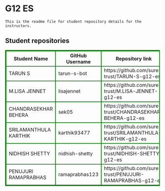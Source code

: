 # G12 ES
    This is the readme file for student repository details for the instructors.
## Student repositories 
<table style="border : 2px solid green; width:100%;">
<tr >
<th style="border : 2px solid green;">Student Name</th>
<th style="border : 2px solid green;">GitHub Username</th>
<th style="border : 2px solid green;">Repository link</th>
</tr>
<tr style="border : 2px solid green;">
<td style="border : 2px solid green;">TARUN S</td> 

<td style="border : 2px solid green;">tarun-s-bot</td> 

<td style="border : 2px solid green;">https://github.com/sure-trust/TARUN-S-g12-es</td> 
</tr>

<tr style="border : 2px solid green;">
<td style="border : 2px solid green;">M.LISA JENNET</td> 

<td style="border : 2px solid green;">lisajennet</td> 

<td style="border : 2px solid green;">https://github.com/sure-trust/M.LISA-JENNET-g12-es</td> 
</tr>

<tr style="border : 2px solid green;">
<td style="border : 2px solid green;">CHANDRASEKHAR BEHERA</td> 

<td style="border : 2px solid green;">sek05</td> 

<td style="border : 2px solid green;">https://github.com/sure-trust/CHANDRASEKHAR-BEHERA-g12-es</td> 
</tr>

<tr style="border : 2px solid green;">
<td style="border : 2px solid green;">SRILAMANTHULA KARTHIK</td> 

<td style="border : 2px solid green;">karthik93477</td> 

<td style="border : 2px solid green;">https://github.com/sure-trust/SRILAMANTHULA-KARTHIK-g12-es</td> 
</tr>

<tr style="border : 2px solid green;">
<td style="border : 2px solid green;">NIDHISH SHETTY</td> 

<td style="border : 2px solid green;">nidhish-shetty</td> 

<td style="border : 2px solid green;">https://github.com/sure-trust/NIDHISH-SHETTY-g12-es</td> 
</tr>

<tr style="border : 2px solid green;">
<td style="border : 2px solid green;">PENUJURI RAMAPRABHAS</td> 

<td style="border : 2px solid green;">ramaprabhas123</td> 

<td style="border : 2px solid green;">https://github.com/sure-trust/PENUJURI-RAMAPRABHAS-g12-es</td> 
</tr>
